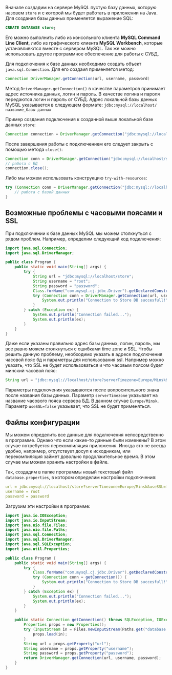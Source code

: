 Вначале создадим на сервере MySQL пустую базу данных, которую назовем `store` и с которой мы будет работать в приложении на Java. Для создания базы данных применяется выражение SQL:
```sql
CREATE DATABASE store;
```

Его можно выполнить либо из консольного клиента **MySQL Command Line Client**, либо из графического клиента **MySQL Workbench**, которые устанавливются вместе с сервером MySQL. Так же можно использовать другое программное обеспечение для работы с СУБД.

Для подключения к базе данных необходимо создать объект `java.sql.Connection`. Для его создаия применяется метод:
```java
Connection DriverManager.getConnection(url, username, password)
```

Метод `DriverManager.getConnection()` в качестве параметров принимает адрес источника данных, логин и пароль. В качестве логина и пароля передаются логин и пароль от СУБД. Адрес локальной базы данных MySQL указывается в следующем формате: `jdbc:mysql://localhost/название_базы данных`

Пример создания подключения к созданной выше локальной базе данных `store`:
```java
Connection connection = DriverManager.getConnection("jdbc:mysql://localhost/store", "root", "password");
```

После завершения работы с подключением его следует закрыть с помощью метода `close()`:
```java
Connection conn = DriverManager.getConnection("jdbc:mysql://localhost/store", "root", "password");
// работа с БД
connection.close();
```

Либо мы можем использовать конструкцию `try-with-resources`:
```java
try (Connection conn = DriverManager.getConnection("jdbc:mysql://localhost/store", "root", "password")){
    // работа с базой данных
}
```

## Возможные проблемы с часовыми поясами и SSL
При подключении к базе данных MySQL мы можем столкнуться с рядом проблем. Например, определим следующий код подключения:
```java
import java.sql.Connection;
import java.sql.DriverManager;

public class Program {
    public static void main(String[] args) {
        try {
            String url = "jdbc:mysql://localhost/store";
            String username = "root";
            String password = "password";
            Class.forName("com.mysql.cj.jdbc.Driver").getDeclaredConstructor().newInstance();
            try (Connection conn = DriverManager.getConnection(url, username, password)) {
                System.out.println("Connection to Store DB succesfull!");
            }
        } catch (Exception ex) {
            System.out.println("Connection failed...");
            System.out.println(ex);
        }
    }
}
```

Даже если указаны правильно адрес базы данных, логин, пароль, мы все равно можем столкнуться с ошибками time zone и SSL. Чтобы решить данную проблему, необходимо указать в адресе подключения часовой пояс бд и параметры для использования ssl. Например можно указать, что SSL не будет использоваться и что часовым поясом будет минский часовой пояс:
```java
String url = "jdbc:mysql://localhost/store?serverTimezone=Europe/Minsk&useSSL=false";
```

Параметры подключения указываются после вопросительного знака после названия базы данных. Параметр `serverTimezone` указывает на название часового пояса сервера БД. В данном случае `Europe/Minsk`. Параметр `useSSL=false` указывает, что SSL не будет применяться.


## Файлы конфигурации
Мы можем определить все данные для подключения непосредственно в программе. Однако что если какие-то данные были изменены? В этом случае потребуется перекомпиляция приложения. Иногда это не всегда удобно, например, отсутствует досуп к исходникам, или перекомпиляция займет довольно продолжительное время. В этом случае мы можем хранить настройки в файле.

Так, создадим в папке программы новый текстовый файл `database.properties`, в котором определим настройки подключения:
```yml
url = jdbc:mysql://localhost/store?serverTimezone=Europe/Minsk&useSSL=false
username = root
password = password
```

Загрузим эти настройки в программе:
```java
import java.io.IOException;
import java.io.InputStream;
import java.nio.file.Files;
import java.nio.file.Paths;
import java.sql.Connection;
import java.sql.DriverManager;
import java.sql.SQLException;
import java.util.Properties;

public class Program {
    public static void main(String[] args) {
        try {
            Class.forName("com.mysql.cj.jdbc.Driver").getDeclaredConstructor().newInstance();
            try (Connection conn = getConnection()) {
                System.out.println("Connection to Store DB succesfull!");
            }
        } catch (Exception ex) {
            System.out.println("Connection failed...");
            System.out.println(ex);
        }
    }

    public static Connection getConnection() throws SQLException, IOException {
        Properties props = new Properties();
        try (InputStream in = Files.newInputStream(Paths.get("database.properties"))) {
            props.load(in);
        }
        String url = props.getProperty("url");
        String username = props.getProperty("username");
        String password = props.getProperty("password");
        return DriverManager.getConnection(url, username, password);
    }
}
```